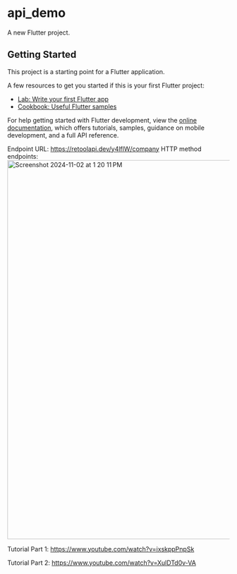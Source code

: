 # api_demo

A new Flutter project.

## Getting Started

This project is a starting point for a Flutter application.

A few resources to get you started if this is your first Flutter project:

- [Lab: Write your first Flutter app](https://docs.flutter.dev/get-started/codelab)
- [Cookbook: Useful Flutter samples](https://docs.flutter.dev/cookbook)

For help getting started with Flutter development, view the
[online documentation](https://docs.flutter.dev/), which offers tutorials,
samples, guidance on mobile development, and a full API reference.

Endpoint URL: https://retoolapi.dev/y4lflW/company
HTTP method endpoints:
<img width="860" alt="Screenshot 2024-11-02 at 1 20 11 PM" src="https://github.com/user-attachments/assets/e3cd5427-416f-41b3-9742-7c7c9534ffa8">

Tutorial Part 1:
https://www.youtube.com/watch?v=ixskppPnpSk 

Tutorial Part 2:
https://www.youtube.com/watch?v=XulDTd0v-VA 


